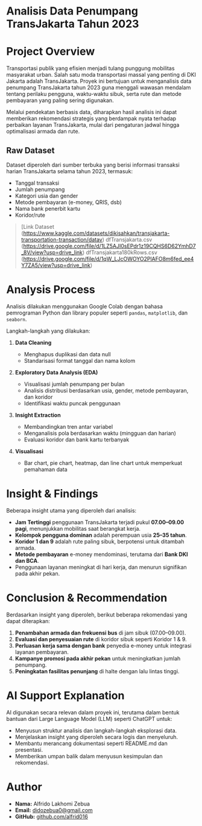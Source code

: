 # Analisis Data Penumpang TransJakarta Tahun 2023

# Project Overview

Transportasi publik yang efisien menjadi tulang punggung mobilitas masyarakat urban. Salah satu moda transportasi massal yang penting di DKI Jakarta adalah TransJakarta. Proyek ini bertujuan untuk menganalisis data penumpang TransJakarta tahun 2023 guna menggali wawasan mendalam tentang perilaku pengguna, waktu-waktu sibuk, serta rute dan metode pembayaran yang paling sering digunakan.

Melalui pendekatan berbasis data, diharapkan hasil analisis ini dapat memberikan rekomendasi strategis yang berdampak nyata terhadap perbaikan layanan TransJakarta, mulai dari pengaturan jadwal hingga optimalisasi armada dan rute.

## Raw Dataset

Dataset diperoleh dari sumber terbuka yang berisi informasi transaksi harian TransJakarta selama tahun 2023, termasuk:
- Tanggal transaksi
- Jumlah penumpang
- Kategori usia dan gender
- Metode pembayaran (e-money, QRIS, dsb)
- Nama bank penerbit kartu
- Koridor/rute

> [Link Dataset (https://www.kaggle.com/datasets/dikisahkan/transjakarta-transportation-transaction/datav)
> dfTransjakarta.csv (https://drive.google.com/file/d/1LZ5AJI0sEPdr1z19CQHS6D62YmhD7_8V/view?usp=drive_link)
> dfTransjakarta180kRows.csv (https://drive.google.com/file/d/1qW_LJcOWOYO2PlAFO8m6fed_ee4Y7ZA5/view?usp=drive_link)

# Analysis Process

Analisis dilakukan menggunakan Google Colab dengan bahasa pemrograman Python dan library populer seperti `pandas`, `matplotlib`, dan `seaborn`.

Langkah-langkah yang dilakukan:

1. **Data Cleaning**  
   - Menghapus duplikasi dan data null  
   - Standarisasi format tanggal dan nama kolom  

2. **Exploratory Data Analysis (EDA)**  
   - Visualisasi jumlah penumpang per bulan  
   - Analisis distribusi berdasarkan usia, gender, metode pembayaran, dan koridor  
   - Identifikasi waktu puncak penggunaan

3. **Insight Extraction**  
   - Membandingkan tren antar variabel  
   - Menganalisis pola berdasarkan waktu (mingguan dan harian)  
   - Evaluasi koridor dan bank kartu terbanyak

4. **Visualisasi**  
   - Bar chart, pie chart, heatmap, dan line chart untuk memperkuat pemahaman data


# Insight & Findings

Beberapa insight utama yang diperoleh dari analisis:

- **Jam Tertinggi** penggunaan TransJakarta terjadi pukul **07.00–09.00 pagi**, menunjukkan mobilitas saat berangkat kerja.
- **Kelompok pengguna dominan** adalah perempuan usia **25–35 tahun**.
- **Koridor 1 dan 9** adalah rute paling sibuk, berpotensi untuk ditambah armada.
- **Metode pembayaran** e-money mendominasi, terutama dari **Bank DKI dan BCA**.
- Penggunaan layanan meningkat di hari kerja, dan menurun signifikan pada akhir pekan.


# Conclusion & Recommendation

Berdasarkan insight yang diperoleh, berikut beberapa rekomendasi yang dapat diterapkan:

1. **Penambahan armada dan frekuensi bus** di jam sibuk (07.00–09.00).
2. **Evaluasi dan penyesuaian rute** di koridor sibuk seperti Koridor 1 & 9.
3. **Perluasan kerja sama dengan bank** penyedia e-money untuk integrasi layanan pembayaran.
4. **Kampanye promosi pada akhir pekan** untuk meningkatkan jumlah penumpang.
5. **Peningkatan fasilitas penunjang** di halte dengan lalu lintas tinggi.


# AI Support Explanation

AI digunakan secara relevan dalam proyek ini, terutama dalam bentuk bantuan dari Large Language Model (LLM) seperti ChatGPT untuk:

- Menyusun struktur analisis dan langkah-langkah eksplorasi data.
- Menjelaskan insight yang diperoleh secara logis dan menyeluruh.
- Membantu merancang dokumentasi seperti README.md dan presentasi.
- Memberikan umpan balik dalam menyusun kesimpulan dan rekomendasi.


# Author

- **Nama:** Alfrido Lakhomi Zebua  
- **Email:** didozebua0@gmail.com  
- **GitHub:** [github.com/alfrid016](https://github.com/alfrido16)


